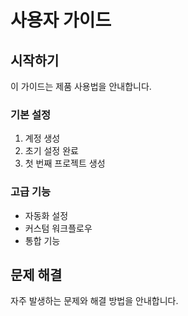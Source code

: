 # 사용자 가이드

## 시작하기

이 가이드는 제품 사용법을 안내합니다.

### 기본 설정

1. 계정 생성
2. 초기 설정 완료
3. 첫 번째 프로젝트 생성

### 고급 기능

- 자동화 설정
- 커스텀 워크플로우
- 통합 기능

## 문제 해결

자주 발생하는 문제와 해결 방법을 안내합니다.